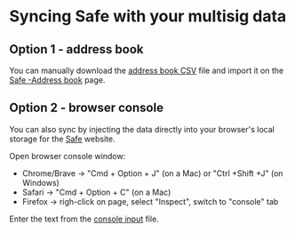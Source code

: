 # Syncing Safe with your multisig data

## Option 1 - address book
You can manually download the [address book CSV](https://raw.githubusercontent.com/holographxyz/multisig/main/address_book.csv?token=GHSAT0AAAAAAB4I2DDTGRSZHYEOPERINKQ6Y5EEGOA) file and import it on the [Safe -Address book]() page.

## Option 2 - browser console
You can also sync by injecting the data directly into your browser's local storage for the [Safe](https://app.safe.global) website.

Open browser console window:
- Chrome/Brave -> "Cmd + Option + J" (on a Mac) or "Ctrl +Shift +J" (on Windows)
- Safari -> "Cmd + Option + C" (on a Mac)
- Firefox -> righ-click on page, select "Inspect", switch to "console" tab

Enter the text from the [console input](https://raw.githubusercontent.com/holographxyz/multisig/main/console_input.js?token=GHSAT0AAAAAAB4I2DDS5F4SWYB4KL3YLGFYY5EEG4A) file.
